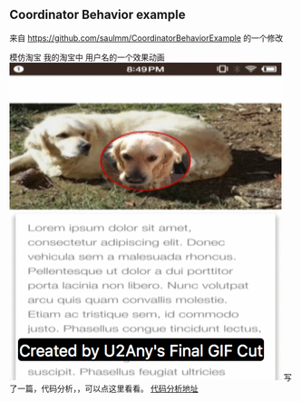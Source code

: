 ## Coordinator Behavior example
来自 https://github.com/saulmm/CoordinatorBehaviorExample 的一个修改

模仿淘宝 我的淘宝中 用户名的一个效果动画  
![image](https://github.com/kfjihailong/CoordinatorBehaviorExample/blob/master/iamge/app.gif)
写了一篇，代码分析，，可以点这里看看。
[代码分析地址](http://www.jianshu.com/p/b3b1f1da38f2)
